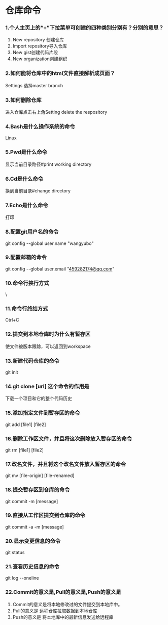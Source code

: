 # 仓库命令
### 1.个人主页上的“+”下拉菜单可创建的四种类别分别有？分别的意思？
1. New repository 创建仓库
2. Import repository导入仓库
3. New gist创建代码片段
4. New organization创建组织
### 2.如何能将仓库中的html文件直接解析成页面？
Settings 选择master branch
### 3.如何删除仓库
进入仓库点击右上角Setting
delete the respository
### 4.Bash是什么操作系统的命令
Linux
### 5.Pwd是什么命令
显示当前目录路径#print working directory
### 6.Cd是什么命令
换到当前目录#change directory
### 7.Echo是什么命令
打印
### 8.配置git用户名的命令
git config --global user.name "wangyubo"
### 9.配置邮箱的命令
git config --global user.email "459282174@qq.com"
### 10.命令行换行方式
\
### 11.命令行终结方式
Ctrl+C

### 12.提交到本地仓库时为什么有暂存区
使文件被版本跟踪，可以返回到workspace
### 13.新建代码仓库的命令
git init
### 14.git clone [url] 这个命令的作用是
下载一个项目和它的整个代码历史
### 15.添加指定文件到暂存区的命令
git add [file1] [file2]
### 16.删除工作区文件，并且将这次删除放入暂存区的命令
git rm [file1] [file2]
### 17.改名文件，并且将这个改名文件放入暂存区的命令
git mv [file-origin] [file-renamed]
### 18.提交暂存区到仓库的命令
git commit -m [message]
### 19.直接从工作区提交到仓库的命令
git commit -a -m [message]
### 20.显示变更信息的命令
git status
### 21.查看历史信息的命令
git log --oneline
### 22.Commit的意义是,Pull的意义是,Push的意义是
1. Commit的意义是将本地修改过的文件提交到本地库中。
2. Pull的意义是 远程仓库拉取数据到本地仓库
3. Push的意义是 将本地库中的最新信息发送给远程库
